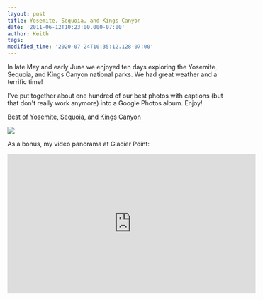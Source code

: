 ```yaml
---
layout: post
title: Yosemite, Sequoia, and Kings Canyon
date: '2011-06-12T10:23:00.000-07:00'
author: Keith
tags:
modified_time: '2020-07-24T10:35:12.128-07:00'
---
```

In late May and early June we enjoyed ten days exploring the Yosemite,
Sequoia, and Kings Canyon national parks. We had great weather and a
terrific time!

I've put together about one hundred of our best photos with captions
(but that don't really work anymore) into a Google Photos album. Enjoy!

[Best of Yosemite, Sequoia, and Kings Canyon](https://photos.app.goo.gl/RehG2M9zsrg4USFX6)

[![]({{site.baseurl}}/assets/images/IMG_0060.JPG)](https://photos.app.goo.gl/RehG2M9zsrg4USFX6)

As a bonus, my video panorama at Glacier Point:
<div class="embed-responsive embed-responsive-16by9">
    <iframe width="560" height="315" src="https://www.youtube.com/embed/uezsEwjTJis" frameborder="0" allow="accelerometer; autoplay; encrypted-media; gyroscope; picture-in-picture" allowfullscreen></iframe>
</div>
